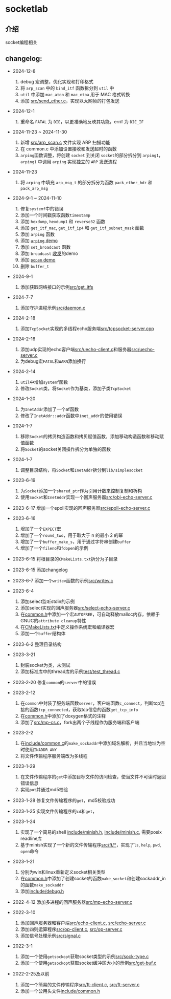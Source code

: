 # socketlab

## 介绍

socket编程相关

## changelog:

* 2024-12-8
    1. debug 宏调整，优化实现和打印格式
    2. 将 `arp_scan` 中的 `bind_itf` 函数拆分到 `util` 中
    3. `util` 中添加 `mac_aton` 和 `mac_ntoa` 用于 MAC 格式转换
    4. 添加 [src/send_ether.c](src/send_ether.c)，实现以太网帧的打包发送

* 2024-12-1
    1. 重命名 `FATAL` 为 `DIE`，以更准确地反映其功能，errif 为 `DIE_IF`

* 2024-11-23 ~ 2024-11-30
    1. 新增 [src/arp_scan.c](src/arp_scan.c) 文件实现 ARP 扫描功能
    2. 在 common.c 中添加设置接收和发送超时的函数
    3. `arping`函数调整，将创建 `socket` 到关闭 `socket`的部分拆分到 `arping1`，`arping1` 中调用 `arping` 实现独立的 `ARP` 发送流程

* 2024-11-23
    1. 将 `arping` 中填充 `arp_msg_t` 的部分拆分为函数 `pack_ether_hdr` 和 `pack_arp_msg`

* 2024-9-1 ~ 2024-11-10
    1. 修复`systemf`中的错误
    2. 添加一个时间戳获取函数`timestamp`
    3. 添加 `hexdump`, `hexdump1` 和 `reverse32` 函数
    4. 添加 `get_itf_mac`, `get_itf_ip4` 和 `get_itf_subnet_mask` 函数
    5. 添加 `arping` 函数
    6. 添加 [`arping` demo](src/arping.c)
    7. 添加 `set_broadcast` 函数
    8. 添加 `broadcast` [收](src/broadcast_listen.c)[发](src/broadcast_send.c)的demo
    9. 添加 [`popen` demo](test/popen.c)
    10. 删除 `buffer_t`

* 2024-9-1
    1. 添加获取网络接口的示例[src/get_itfs](src/get_itfs.c)

* 2024-7-7
    1. 添加守护进程示例[src/daemon.c](src/daemon.c)

* 2024-2-18
    1. 添加`TcpSocket`实现的多线程echo服务端[src/tcpsocket-server.cpp](src/tcpsocket-server.cpp)

* 2024-2-16
    1. 添加udp实现的echo客户端[src/uecho-client.c](src/uecho-client.c)和服务器[src/uecho-server.c](src/uecho-server.c)
    2. 为debug宏`FATAL`和`WARN`添加换行

* 2024-2-14
    1. `util`中增加`systemf`函数
    2. 修改`Socket`类，将`Socket`作为基类，添加子类`TcpSocket`

* 2024-1-20
    1. 为`InetAddr`添加了一个af函数
    2. 修改了`InetAddr::addr`函数中`inet_addr`的使用错误

* 2024-1-7
    1. 移除`Socket`的拷贝构造函数和拷贝赋值函数，添加移动构造函数和移动赋值函数
    2. 将`Socket`的socket关闭操作拆分为单独的函数

* 2024-1-7
    1. 调整目录结构，将`Socket`和`InetAddr`拆分到`lib/simplesocket`

* 2023-6-19
    1. 为`Socket`添加一个`shared_ptr`作为引用计数来控制复制和析构
    2. 使用`Socket`和`InetAddr`实现一个回声服务器[src/obj-echo-server.c](src/obj-echo-server.cpp)

* 2023-6-17
    增加一个epoll实现的回声服务器[src/epoll-echo-server.c](src/epoll-echo-server.c)

* 2023-6-16
    1. 增加了一个`EXPECT`宏
    2. 增加了一个`round_two`，用于取大于 n 的最小 2 的幂
    3. 增加了一个`buffer_make_s`，用于通过字符串创建`buffer`
    4. 增加了一个`fileno`和`fdopen`的示例

* 2023-6-15
    将根目录的`CMakeLists.txt`拆分为子目录

* 2023-6-15
    添加changelog

* 2023-6-7
    添加一个`writev`函数的示例[src/writev.c](src/writev.c)

* 2023-6-4
    1. 添加select监听stdin的示例
    2. 添加select实现的回声服务器[src/select-echo-server.c](src/select-echo-server.c)
    3. 在[common.h](include/common.h)中添加一个宏`AUTOFREE`，可自动释放malloc内存，依赖于GNUC的`attribute cleanup`特性
    4. 在[CMakeLists.txt](./CMakeLists.txt)中定义操作系统宏和编译器宏
    5. 添加一个`buffer`结构体

* 2023-6-2
    整理目录结构

* 2023-3-21
    1. 封装socket为类，未测试
    2. 添加标准库中的thread库的示例[test/test_thread.c](test/test_thread.c)

* 2023-2-20
    修复`common`的`server`中的错误

* 2023-2-12
    1. 在`common`中封装了服务端函数`server`，客户端函数`c_connect`，判断tcp连接的函数`tcp_connected`，获取tcp信息的函数`get_tcp_info`
    2. 在[common.h](include/common.h)中添加了doxygen格式的注释
    3. 添加了[src/mp-cs.c](src/mp-cs.c)，fork出两个子线程作为服务端和客户端

* 2023-2-2
    1. 在[include/common.c](include/common.c)的`make_sockaddr`中添加域名解析，并且当地址为空时使用`INADDR_ANY`
    2. 将文件传输程序服务端改为多线程

* 2023-1-29
    1. 在文件传输程序的`get`中添加目标文件的访问检查，使当文件不可读时返回错误信息
    2. 实现`put`并通过md5校验

* 2023-1-28
    修复文件传输程序的`get`，md5校验成功

* 2023-1-25
    实现文件传输程序的`cd`和`get`，

* 2023-1-24
    1. 实现了一个简易的shell [include/minish.h](include/minish.h), [include/minish.c](include/minish.c), 需要posix readline库
    2. 基于minish实现了一个新的文件传输程序[src/ft/*](src/ft)，实现了`ls`, `help`, `pwd`, `open`命令

* 2023-1-21
    1. 分别为win和linux重新定义socket相关类型
    2. 在[common.h](include/common.h)中添加了创建socket的函数`make_socket`和创建sockaddr_in的函数`make_sockaddr`
    3. 添加[include/debug.h](include/debug.h)

* 2022-4-12
    添加多进程的回声服务器[src/mp-echo-server.c](src/mp-echo-server.c)

* 2022-3-10
    1. 添加回声服务器和客户端[src/echo-client.c](src/echo-client.c), [src/echo-server.c](src/echo-server.c)
    2. 添加四则运算程序[src/op-client.c](src/op-client.c), [src/op-server.c](src/op-server.c)
    3. 添加信号处理示例[src/signal.c](src/signal.c)

* 2022-3-1 
    1. 添加一个使用`getsockopt`获取socket类型的示例[src/sock-type.c](src/sock-type.c)
    2. 添加一个使用`getsockopt`获取socket缓冲区大小的示例[src/get-buf.c](src/get-buf.c)

* 2022-2-25及以前 
    1. 添加一个简易的文件传输程序[src/ft-client.c](src/ft-client.c), [src/ft-server.c](src/ft-server.c)
    2. 添加一个公用头文件[include/common.h](include/common.h)
